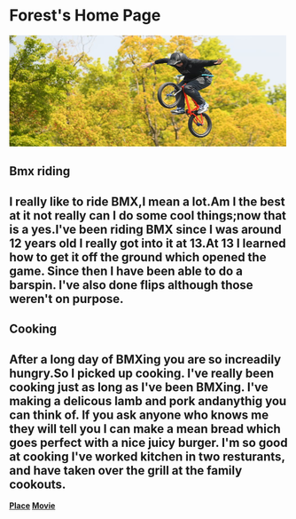 <!DOCTYPE html>
<html>
	<head>
		<title>Home page</title>
        <link rel="stylesheet" type="text/css" href="style.css">
        <h1>Forest's Home Page</h1>
        <b> <img src="images/bmx.jpeg" width=500 height=200>
            <h2>Bmx riding</h2>
            <h2> I really like to ride BMX,I mean a lot.Am I the best at it not really can I do some cool things;now that is a yes.I've been riding BMX since I was around 12 years old I really got into it at 13.At 13 I learned how to get it off the ground which opened the game. Since then I have been able to do a barspin. I've also done flips although those weren't on purpose.</h2>
            <h2>Cooking</h2>
           <h2> After a long day of BMXing you are so increadily hungry.So I picked up cooking. I've really been cooking just as long as I've been BMXing. I've making a delicous lamb and pork andanythig you can think of. If you ask anyone who knows me they will tell you I can make a mean bread which goes perfect with a nice juicy burger. I'm so good at cooking I've worked kitchen in two resturants, and have taken over the grill at the family cookouts.</h2>
            <a href "place/index.html" onclick="window.open('index.html','_self');">Place</a>
            <a href="movie/index.html" onclick="window.open('index.html','_self');">Movie</a>
        </b></head></html>
 
